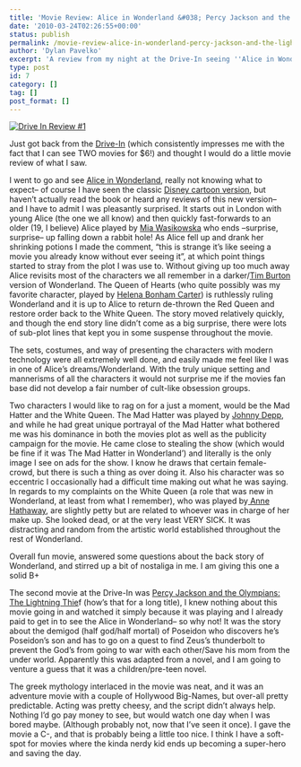 ```yaml
---
title: 'Movie Review: Alice in Wonderland &#038; Percy Jackson and the Lightning Thief'
date: '2010-03-24T02:26:55+00:00'
status: publish
permalink: /movie-review-alice-in-wonderland-percy-jackson-and-the-lightning-thief
author: 'Dylan Pavelko'
excerpt: 'A review from my night at the Drive-In seeing ''Alice in Wonderland'' and ''Percy Jackson &amp; the Olympians: The Lightning Thief'' (geesh that''s a long name)'
type: post
id: 7
category: []
tag: []
post_format: []
---
```

[![](https://i1.wp.com/www.dylanpavelko.com/blog/wp-content/uploads/2010/03/DriveInReview1.png?resize=432%2C315 "Drive In Review #1")](https://i1.wp.com/www.dylanpavelko.com/blog/wp-content/uploads/2010/03/DriveInReview1.png)

Just got back from the [Drive-In](http://www.google.com/movies?hl=en&near=san+luis+obispo&dq=sunset+drive+in+san+luis+obispo&theater=sunset+drive&ei=AyqjS7DAMojysgPo2sjfAw&sa=X&oi=showtimes&ct=title&cd=1&ved=0CAcQxQMoAA) (which consistently impresses me with the fact that I can see TWO movies for $6!) and thought I would do a little movie review of what I saw.

I went to go and see [Alice in Wonderland](http://www.imdb.com/title/tt1014759/), really not knowing what to expect– of course I have seen the classic [Disney cartoon version](http://www.imdb.com/title/tt0043274/), but haven’t actually read the book or heard any reviews of this new version– and I have to admit I was pleasantly surprised. It starts out in London with young Alice (the one we all know) and then quickly fast-forwards to an older (19, I believe) Alice played by [Mia Wasikowska](http://www.imdb.com/name/nm1985859/) who ends –surprise, surprise– up falling down a rabbit hole! As Alice fell up and drank her shrinking potions I made the comment, “this is strange it’s like seeing a movie you already know without ever seeing it”, at which point things started to stray from the plot I was use to. Without giving up too much away Alice revisits most of the characters we all remember in a darker/[Tim Burton](http://www.imdb.com/name/nm0000318/) version of Wonderland. The Queen of Hearts (who quite possibly was my favorite character, played by [Helena Bonham Carter](http://www.imdb.com/name/nm0000307/)) is ruthlessly ruling Wonderland and it is up to Alice to return de-thrown the Red Queen and restore order back to the White Queen. The story moved relatively quickly, and though the end story line didn’t come as a big surprise, there were lots of sub-plot lines that kept you in some suspense throughout the movie.

The sets, costumes, and way of presenting the characters with modern technology were all extremely well done, and easily made me feel like I was in one of Alice’s dreams/Wonderland. With the truly unique setting and mannerisms of all the characters it would not surprise me if the movies fan base did not develop a fair number of cult-like obsession groups.

Two characters I would like to rag on for a just a moment, would be the Mad Hatter and the White Queen. The Mad Hatter was played by [Johnny Depp](http://www.imdb.com/name/nm0000136/), and while he had great unique portrayal of the Mad Hatter what bothered me was his dominance in both the movies plot as well as the publicity campaign for the movie. He came close to stealing the show (which would be fine if it was The Mad Hatter in Wonderland’) and literally is the only image I see on ads for the show. I know he draws that certain female-crowd, but there is such a thing as over doing it. Also his character was so eccentric I occasionally had a difficult time making out what he was saying. In regards to my complaints on the White Queen (a role that was new in Wonderland, at least from what I remember), who was played by[ Anne Hathaway](http://www.imdb.com/name/nm0004266/), are slightly petty but are related to whoever was in charge of her make up. She looked dead, or at the very least VERY SICK. It was distracting and random from the artistic world established throughout the rest of Wonderland.

Overall fun movie, answered some questions about the back story of Wonderland, and stirred up a bit of nostaliga in me. I am giving this one a solid B+

The second movie at the Drive-In was [Percy Jackson and the Olympians: The Lightning Thie](http://www.imdb.com/title/tt0814255/)f (how’s that for a long title), I knew nothing about this movie going in and watched it simply because it was playing and I already paid to get in to see the Alice in Wonderland– so why not! It was the story about the demigod (half god/half mortal) of Poseidon who discovers he’s Poseidon’s son and has to go on a quest to find Zeus’s thunderbolt to prevent the God’s from going to war with each other/Save his mom from the under world. Apparently this was adapted from a novel, and I am going to venture a guess that it was a children/pre-teen novel.

The greek mythology interlaced in the movie was neat, and it was an adventure movie with a couple of Hollywood Big-Names, but over-all pretty predictable. Acting was pretty cheesy, and the script didn’t always help. Nothing I’d go pay money to see, but would watch one day when I was bored maybe. (Although probably not, now that I’ve seen it once). I gave the movie a C-, and that is probably being a little too nice. I think I have a soft-spot for movies where the kinda nerdy kid ends up becoming a super-hero and saving the day.
